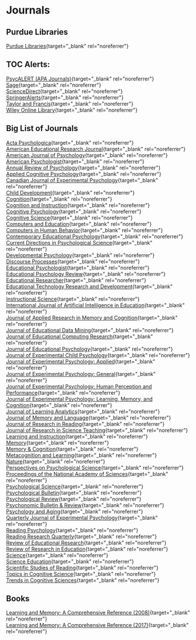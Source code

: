 # Journals

## Purdue Libraries

[Purdue Libraries](https://www.lib.purdue.edu/){target="_blank" rel="noreferrer"}

## TOC Alerts:

[PsycALERT (APA Journals)](http://psycalert.apa.org/){target="_blank" rel="noreferrer"}<br>
[Sage](http://online.sagepub.com/cgi/alerts){target="_blank" rel="noreferrer"}<br>
[ScienceDirect](http://www.sciencedirect.com/science/alerts){target="_blank" rel="noreferrer"}<br>
[SpringerAlerts](https://www.springer.com/gp){target="_blank" rel="noreferrer"}<br>
[Taylor and Francis](https://help.tandfonline.com/s/article/How-do-I-set-up-an-alert){target="_blank" rel="noreferrer"}<br>
[Wiley Online Library](http://onlinelibrary.wiley.com/myprofile/alertManager){target="_blank" rel="noreferrer"}<br>

## Big List of Journals

[Acta Psychologica](http://www.sciencedirect.com.ezproxy.lib.purdue.edu/science/journal/00016918){target="_blank" rel="noreferrer"}<br>
[American Educational Research Journal](http://aer.sagepub.com.ezproxy.lib.purdue.edu/content/by/year){target="_blank" rel="noreferrer"}<br>
[American Journal of Psychology](http://www.jstor.org.ezproxy.lib.purdue.edu/journal/amerjpsyc){target="_blank" rel="noreferrer"}<br>
[American Psychologist](https://psycnet.apa.org/PsycARTICLES/journal/amp/76/8){target="_blank" rel="noreferrer"}<br>
[Annual Review of Psychology](http://www.annualreviews.org.ezproxy.lib.purdue.edu/loi/psych){target="_blank" rel="noreferrer"}<br>
[Applied Cognitive Psychology](http://onlinelibrary.wiley.com.ezproxy.lib.purdue.edu/journal/10.1002/(ISSN)1099-0720){target="_blank" rel="noreferrer"}<br>
[Canadian Journal of Experimental Psychology](https://www.apa.org/pubs/journals/cep){target="_blank" rel="noreferrer"}<br>
[Child Development](http://onlinelibrary.wiley.com.ezproxy.lib.purdue.edu/journal/10.1111/(ISSN)1467-8624){target="_blank" rel="noreferrer"}<br>
[Cognition](http://www.sciencedirect.com.ezproxy.lib.purdue.edu/science/journal/00100277){target="_blank" rel="noreferrer"}<br>
[Cognition and Instruction](http://www-tandfonline-com.ezproxy.lib.purdue.edu/loi/hcgi20){target="_blank" rel="noreferrer"}<br>
[Cognitive Psychology](http://www.sciencedirect.com.ezproxy.lib.purdue.edu/science/journal/00100285){target="_blank" rel="noreferrer"}<br>
[Cognitive Science](http://onlinelibrary.wiley.com.ezproxy.lib.purdue.edu/journal/10.1111/(ISSN)1551-6709){target="_blank" rel="noreferrer"}<br>
[Computers and Education](http://www.sciencedirect.com.ezproxy.lib.purdue.edu/science/journal/03601315){target="_blank" rel="noreferrer"}<br>
[Computers in Human Behavior](http://www.sciencedirect.com.ezproxy.lib.purdue.edu/science/journal/07475632){target="_blank" rel="noreferrer"}<br>
[Contemporary Educational Psychology](http://www.sciencedirect.com.ezproxy.lib.purdue.edu/science/journal/0361476X){target="_blank" rel="noreferrer"}<br>
[Current Directions in Psychological Science](http://cdp.sagepub.com.ezproxy.lib.purdue.edu/content/by/year){target="_blank" rel="noreferrer"}<br>
[Developmental Psychology](https://www.apa.org/pubs/journals/dev){target="_blank" rel="noreferrer"}<br>
[Discourse Processes](http://www-tandfonline-com.ezproxy.lib.purdue.edu/loi/hdsp20){target="_blank" rel="noreferrer"}<br>
[Educational Psychologist](http://www-tandfonline-com.ezproxy.lib.purdue.edu/loi/hedp20){target="_blank" rel="noreferrer"}<br>
[Educational Psychology Review](http://link.springer.com.ezproxy.lib.purdue.edu/journal/volumesAndIssues/10648){target="_blank" rel="noreferrer"}<br>
[Educational Researcher](http://edr.sagepub.com.ezproxy.lib.purdue.edu/content/by/year){target="_blank" rel="noreferrer"}<br>
[Educational Technology Research and Development](http://link.springer.com.ezproxy.lib.purdue.edu/journal/volumesAndIssues/11423){target="_blank" rel="noreferrer"}<br>
[Instructional Science](http://link.springer.com.ezproxy.lib.purdue.edu/journal/volumesAndIssues/11251){target="_blank" rel="noreferrer"}<br>
[International Journal of Artificial Intelligence in Education](http://link.springer.com.ezproxy.lib.purdue.edu/journal/volumesAndIssues/40593){target="_blank" rel="noreferrer"}<br>
[Journal of Applied Research in Memory and Cognition](http://www.sciencedirect.com.ezproxy.lib.purdue.edu/science/journal/22113681){target="_blank" rel="noreferrer"}<br>
[Journal of Educational Data Mining](https://educationaldatamining.org/){target="_blank" rel="noreferrer"}<br>
[Journal of Educational Computing Research](https://journals.sagepub.com/home/jec){target="_blank" rel="noreferrer"}<br>
[Journal of Educational Psychology](https://www.apa.org/pubs/journals/edu){target="_blank" rel="noreferrer"}<br>
[Journal of Experimental Child Psychology](http://www.sciencedirect.com.ezproxy.lib.purdue.edu/science/journal/00220965){target="_blank" rel="noreferrer"}<br>
[Journal of Experimental Psychology: Applied](https://www.apa.org/pubs/journals/xap){target="_blank" rel="noreferrer"}<br>
[Journal of Experimental Psychology: General](https://www.apa.org/pubs/journals/xge){target="_blank" rel="noreferrer"}<br>
[Journal of Experimental Psychology: Human Perception and Performance](https://www.apa.org/pubs/journals/xhp){target="_blank" rel="noreferrer"}<br>
[Journal of Experimental Psychology: Learning, Memory, and Cognition](https://www.apa.org/pubs/journals/xlm){target="_blank" rel="noreferrer"}<br>
[Journal of Learning Analytics](http://learning-analytics.info/){target="_blank" rel="noreferrer"}<br>
[Journal of Memory and Language](http://www.sciencedirect.com.ezproxy.lib.purdue.edu/science/journal/0749596X){target="_blank" rel="noreferrer"}<br>
[Journal of Research in Reading](http://onlinelibrary.wiley.com.ezproxy.lib.purdue.edu/journal/10.1111/(ISSN)1467-9817){target="_blank" rel="noreferrer"}<br>
[Journal of Research in Science Teaching](http://onlinelibrary.wiley.com.ezproxy.lib.purdue.edu/journal/10.1002/(ISSN)1098-2736){target="_blank" rel="noreferrer"}<br>
[Learning and Instruction](http://www.sciencedirect.com.ezproxy.lib.purdue.edu/science/journal/09594752){target="_blank" rel="noreferrer"}<br>
[Memory](http://www-tandfonline-com.ezproxy.lib.purdue.edu/loi/pmem20){target="_blank" rel="noreferrer"}<br>
[Memory & Cognition](http://link.springer.com.ezproxy.lib.purdue.edu/journal/volumesAndIssues/13421){target="_blank" rel="noreferrer"}<br>
[Metacognition and Learning](https://www.springer.com/journal/11409){target="_blank" rel="noreferrer"}<br>
[Nature](http://www.nature.com.ezproxy.lib.purdue.edu/nature/archive/index.html){target="_blank" rel="noreferrer"}<br>
[Perspectives on Psychological Science](http://pps.sagepub.com.ezproxy.lib.purdue.edu/content/by/year){target="_blank" rel="noreferrer"}<br>
[Proceedings of the National Academy of Sciences](http://www.pnas.org.ezproxy.lib.purdue.edu/content/by/year){target="_blank" rel="noreferrer"}<br>
[Psychological Science](http://pss.sagepub.com.ezproxy.lib.purdue.edu/content/by/year){target="_blank" rel="noreferrer"}<br>
[Psychological Bulletin](https://www.apa.org/pubs/journals/bul){target="_blank" rel="noreferrer"}<br>
[Psychological Review](https://www.apa.org/pubs/journals/rev){target="_blank" rel="noreferrer"}<br>
[Psychonomic Bulletin & Review](http://link.springer.com.ezproxy.lib.purdue.edu/journal/volumesAndIssues/13423){target="_blank" rel="noreferrer"}<br>
[Psychology and Aging](https://www.apa.org/pubs/journals/pag){target="_blank" rel="noreferrer"}<br>
[Quarterly Journal of Experimental Psychology](http://www-tandfonline-com.ezproxy.lib.purdue.edu/loi/pqje20){target="_blank" rel="noreferrer"}<br>
[Reading Psychology](http://www-tandfonline-com.ezproxy.lib.purdue.edu/loi/urpy20){target="_blank" rel="noreferrer"}<br>
[Reading Research Quarterly](https://ila.onlinelibrary.wiley.com/journal/19362722){target="_blank" rel="noreferrer"}<br>
[Review of Educational Research](http://rer.sagepub.com.ezproxy.lib.purdue.edu/content/by/year){target="_blank" rel="noreferrer"}<br>
[Review of Research in Education](http://rre.sagepub.com.ezproxy.lib.purdue.edu/content/by/year){target="_blank" rel="noreferrer"}<br>
[Science](http://science.sciencemag.org.ezproxy.lib.purdue.edu/content/by/year){target="_blank" rel="noreferrer"}<br>
[Science Education](http://onlinelibrary.wiley.com.ezproxy.lib.purdue.edu/journal/10.1002/(ISSN)1098-237X){target="_blank" rel="noreferrer"}<br>
[Scientific Studies of Reading](http://www-tandfonline-com.ezproxy.lib.purdue.edu/loi/hssr20){target="_blank" rel="noreferrer"}<br>
[Topics in Cognitive Science](http://onlinelibrary.wiley.com.ezproxy.lib.purdue.edu/journal/10.1111/(ISSN)1756-8765){target="_blank" rel="noreferrer"}<br>
[Trends in Cognitive Sciences](http://www.sciencedirect.com.ezproxy.lib.purdue.edu/science/journal/13646613){target="_blank" rel="noreferrer"}<br>

## Books

[Learning and Memory: A Comprehensive Reference (2008)](https://purdue.primo.exlibrisgroup.com/view/action/uresolver.do?operation=resolveService&package_service_id=26799795910001081&institutionId=1081&customerId=1070){target="_blank" rel="noreferrer"}<br>
[Learning and Memory: A Comprehensive Reference (2017)](https://purdue.primo.exlibrisgroup.com/view/action/uresolver.do?operation=resolveService&package_service_id=26799795900001081&institutionId=1081&customerId=1070){target="_blank" rel="noreferrer"}<br>

